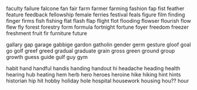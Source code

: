 faculty
failure
falcone
fan
fair
farm
farmer
farming
fashion
fap
fist
feather
feature
feedback
fellowship
female
ferries
festival
feals
figure
film
finding
finger
firms
fish
fishing
flat
flash
flap
flight
flot
flooding
flowser
flourish
flow
flew
fly
forest
forestry
form
formula
fortnight
fortune
foyer
freedom
freezer
freshment
fruit
fir
furniture
future

gallary
gap
garage
gabbige
gardon
gatholin
gender
germ
gesture
gloof
goal
go
golf
greef
greed
gradual
graduate
grain
gross
green
ground
group
growth
guess
guide
gulf
guy
gym

habit
hand
handful
handis
handing
handout
hi
headache
heading
health
hearing
hub
heating
hem
herb
hero
heroes
heroine
hike
hiking
hint
hints
historian
hip
hit
hobby
holiday
hole
hospital
housework
housing
hou??
hour
